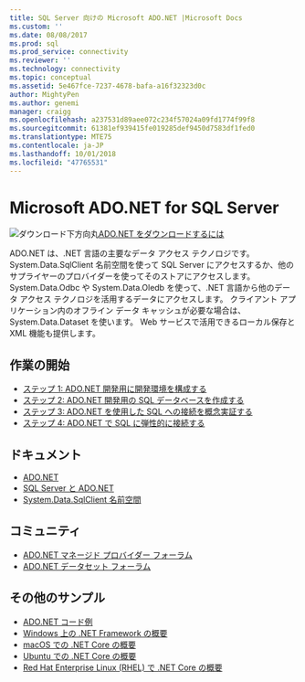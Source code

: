 ```yaml
---
title: SQL Server 向けの Microsoft ADO.NET |Microsoft Docs
ms.custom: ''
ms.date: 08/08/2017
ms.prod: sql
ms.prod_service: connectivity
ms.reviewer: ''
ms.technology: connectivity
ms.topic: conceptual
ms.assetid: 5e467fce-7237-4678-bafa-a16f32323d0c
author: MightyPen
ms.author: genemi
manager: craigg
ms.openlocfilehash: a237531d89aee072c234f57024a09fd1774f99f8
ms.sourcegitcommit: 61381ef939415fe019285def9450d7583df1fed0
ms.translationtype: MTE75
ms.contentlocale: ja-JP
ms.lasthandoff: 10/01/2018
ms.locfileid: "47765531"
---
```

# <a name="microsoft-adonet-for-sql-server"></a>Microsoft ADO.NET for SQL Server

![ダウンロード下方向丸](../../ssdt/media/download.png)[ADO.NET をダウンロードするには](../sql-connection-libraries.md#anchor-20-drivers-relational-access)

ADO.NET は、.NET 言語の主要なデータ アクセス テクノロジです。 System.Data.SqlClient 名前空間を使って SQL Server にアクセスするか、他のサプライヤーのプロバイダーを使ってそのストアにアクセスします。 System.Data.Odbc や System.Data.Oledb を使って、.NET 言語から他のデータ アクセス テクノロジを活用するデータにアクセスします。 クライアント アプリケーション内のオフライン データ キャッシュが必要な場合は、System.Data.Dataset を使います。 Web サービスで活用できるローカル保存と XML 機能も提供します。  
  
## <a name="getting-started"></a>作業の開始  
* [ステップ 1: ADO.NET 開発用に開発環境を構成する](step-1-configure-development-environment-for-ado-net-development.md)  
* [ステップ 2: ADO.NET 開発用の SQL データベースを作成する](step-2-create-a-sql-database-for-ado-net-development.md)  
* [ステップ 3: ADO.NET を使用した SQL への接続を概念実証する](step-3-proof-of-concept-connecting-to-sql-using-ado-net.md)  
* [ステップ 4: ADO.NET で SQL に弾性的に接続する](step-4-connect-resiliently-to-sql-with-ado-net.md)  
  
## <a name="documentation"></a>ドキュメント  
* [ADO.NET](https://msdn.microsoft.com/library/e80y5yhx.aspx)  
* [SQL Server と ADO.NET](https://msdn.microsoft.com/library/kb9s9ks0.aspx)  
* [System.Data.SqlClient 名前空間](https://msdn.microsoft.com/library/system.data.sqlclient.aspx)  
  
## <a name="community"></a>コミュニティ  
* [ADO.NET マネージド プロバイダー フォーラム](http://social.msdn.microsoft.com/Forums/en-US/adodotnetdataproviders/threads/)  
* [ADO.NET データセット フォーラム](http://social.msdn.microsoft.com/Forums/en-US/adodotnetdataset/threads)  
  
## <a name="more-samples"></a>その他のサンプル  
* [ADO.NET コード例](https://msdn.microsoft.com/library/dw70f090.aspx)  
* [Windows 上の .NET Framework の概要](https://www.microsoft.com/sql-server/developer-get-started/csharp/win/)
* [macOS での .NET Core の概要](https://www.microsoft.com/sql-server/developer-get-started/csharp/macos/)
* [Ubuntu での .NET Core の概要](https://www.microsoft.com/sql-server/developer-get-started/csharp/ubuntu/)
* [Red Hat Enterprise Linux (RHEL) で .NET Core の概要](https://www.microsoft.com/sql-server/developer-get-started/csharp/rhel/)
  
